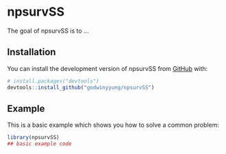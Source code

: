 
# npsurvSS

<!-- badges: start -->
<!-- badges: end -->

The goal of npsurvSS is to ...

## Installation

You can install the development version of npsurvSS from [GitHub](https://github.com/) with:

``` r
# install.packages("devtools")
devtools::install_github("godwinyyung/npsurvSS")
```

## Example

This is a basic example which shows you how to solve a common problem:

``` r
library(npsurvSS)
## basic example code
```

